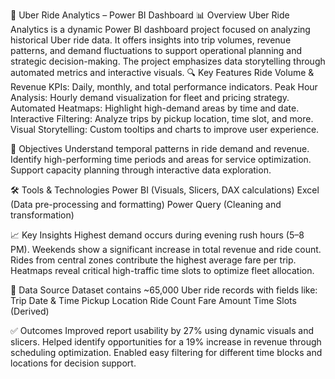 🚗 Uber Ride Analytics – Power BI Dashboard
📊 Overview
Uber Ride Analytics is a dynamic Power BI dashboard project focused on analyzing historical Uber ride data. It offers insights into trip volumes, revenue patterns, and demand fluctuations to support operational planning and strategic decision-making. The project emphasizes data storytelling through automated metrics and interactive visuals.
🔍 Key Features
Ride Volume & Revenue KPIs: Daily, monthly, and total performance indicators.
Peak Hour Analysis: Hourly demand visualization for fleet and pricing strategy.
Automated Heatmaps: Highlight high-demand areas by time and date.
Interactive Filtering: Analyze trips by pickup location, time slot, and more.
Visual Storytelling: Custom tooltips and charts to improve user experience.

📌 Objectives
Understand temporal patterns in ride demand and revenue.
Identify high-performing time periods and areas for service optimization.
Support capacity planning through interactive data exploration.

🛠 Tools & Technologies
Power BI (Visuals, Slicers, DAX calculations)
Excel (Data pre-processing and formatting)
Power Query (Cleaning and transformation)

📈 Key Insights
Highest demand occurs during evening rush hours (5–8 PM).
Weekends show a significant increase in total revenue and ride count.
Rides from central zones contribute the highest average fare per trip.
Heatmaps reveal critical high-traffic time slots to optimize fleet allocation.

📂 Data Source
Dataset contains ~65,000 Uber ride records with fields like:
Trip Date & Time
Pickup Location
Ride Count
Fare Amount
Time Slots (Derived)

✅ Outcomes
Improved report usability by 27% using dynamic visuals and slicers.
Helped identify opportunities for a 19% increase in revenue through scheduling optimization.
Enabled easy filtering for different time blocks and locations for decision support.
